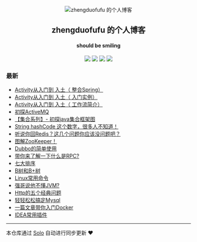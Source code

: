 <p align="center"><img alt="zhengduofufu 的个人博客" src="https://static.b3log.org/images/brand/solo-32.png"></p><h2 align="center">
zhengduofufu 的个人博客
</h2>

<h4 align="center">should be smiling</h4>
<p align="center"><a title="zhengduofufu 的个人博客" target="_blank" href="https://github.com/zhengduofufu/solo-blog"><img src="https://img.shields.io/github/last-commit/zhengduofufu/solo-blog.svg?style=flat-square&color=FF9900"></a>
<a title="GitHub repo size in bytes" target="_blank" href="https://github.com/zhengduofufu/solo-blog"><img src="https://img.shields.io/github/repo-size/zhengduofufu/solo-blog.svg?style=flat-square"></a>
<a title="Solo Version" target="_blank" href="https://github.com/b3log/solo/releases"><img src="https://img.shields.io/badge/solo-3.6.6-f1e05a.svg?style=flat-square&color=blueviolet"></a>
<a title="Hits" target="_blank" href="https://github.com/b3log/hits"><img src="https://hits.b3log.org/zhengduofufu/solo-blog.svg"></a></p>

### 最新

* [Activity从入门到 入土（ 整合Spring）](https://www.zhengduofufu.club/articles/2019/10/31/1572511271813.html)
* [Activity从入门到 入土（ 入门实例）](https://www.zhengduofufu.club/articles/2019/10/31/1572511231676.html)
* [Activity从入门到 入土（  工作流简介）](https://www.zhengduofufu.club/articles/2019/10/31/1572511193196.html)
* [初探ActiveMQ](https://www.zhengduofufu.club/articles/2019/10/31/1572511083140.html)
* [【集合系列】- 初探java集合框架图](https://www.zhengduofufu.club/articles/2019/10/31/1572510253836.html)
* [String hashCode 这个数字，很多人不知道！](https://www.zhengduofufu.club/articles/2019/10/31/1572510077125.html)
* [听说你回Redis？这几个问题你应该没问题吧？](https://www.zhengduofufu.club/articles/2019/10/31/1572509704860.html)
* [图解ZooKeeper！](https://www.zhengduofufu.club/articles/2019/10/31/1572509281385.html)
* [Dubbo的简单使用](https://www.zhengduofufu.club/articles/2019/10/31/1572508718809.html)
* [带你来了解一下什么是RPC?](https://www.zhengduofufu.club/articles/2019/10/31/1572508560002.html)
* [七大排序](https://www.zhengduofufu.club/articles/2019/10/31/1572508064057.html)
* [B树和B+树](https://www.zhengduofufu.club/articles/2019/10/31/1572507479627.html)
* [Linux常用命令](https://www.zhengduofufu.club/articles/2019/10/31/1572507337702.html)
* [强哥说他不懂JVM?](https://www.zhengduofufu.club/articles/2019/10/31/1572506974444.html)
* [Http的五个经典问题](https://www.zhengduofufu.club/articles/2019/10/31/1572500527061.html)
* [轻轻松松搞定Mysql](https://www.zhengduofufu.club/articles/2019/10/31/1572487546254.html)
* [一篇文章带你入门Docker](https://www.zhengduofufu.club/articles/2019/10/31/1572485736922.html)
* [IDEA常用插件](https://www.zhengduofufu.club/articles/2019/10/30/1572398829415.html)



---

本仓库通过 [Solo](https://github.com/b3log/solo) 自动进行同步更新 ❤️ 